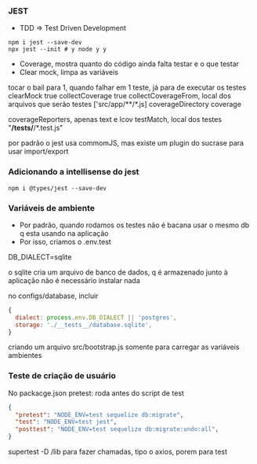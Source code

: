 ### JEST

- TDD => Test Driven Development


```
npm i jest --save-dev
npx jest --init # y node y y
```

- Coverage, mostra quanto do código ainda falta testar e o que testar
- Clear mock, limpa as variáveis


tocar o bail para 1, quando falhar em 1 teste, já para de executar os testes
clearMock true
collectCoverage true
collectCoverageFrom, local dos arquivos que serão testes ['src/app/**/*.js]
coverageDirectory coverage

coverageReporters, apenas text e lcov
testMatch, local dos testes "**/__tests__/**/*.test.js"

por padrão o jest usa commomJS, mas existe um plugin do sucrase para usar import/export


### Adicionando a intellisense do jest

```
npm i @types/jest --save-dev
```


### Variáveis de ambiente

- Por padrão, quando rodamos os testes não é bacana usar o mesmo db q esta usando na aplicação
- Por isso, criamos o .env.test

DB_DIALECT=sqlite

o sqlite cria um arquivo de banco de dados, q é armazenado junto à aplicação
não é necessário instalar nada

no configs/database, incluir
```js
{
  dialect: process.env.DB_DIALECT || 'postgres',
  storage: './__tests__/database.sqlite',
}
```

criando um arquivo src/bootstrap.js somente para carregar as variáveis ambientes

### Teste de criação de usuário

No packacge.json
pretest: roda antes do script de test

```json
{
  "pretest": "NODE_ENV=test sequelize db:migrate",
  "test": "NODE_ENV=test jest",
  "posttest": "NODE_ENV=test sequelize db:migrate:undo:all",
}
```

supertest -D /lib para fazer chamadas, tipo o axios, porem para test
